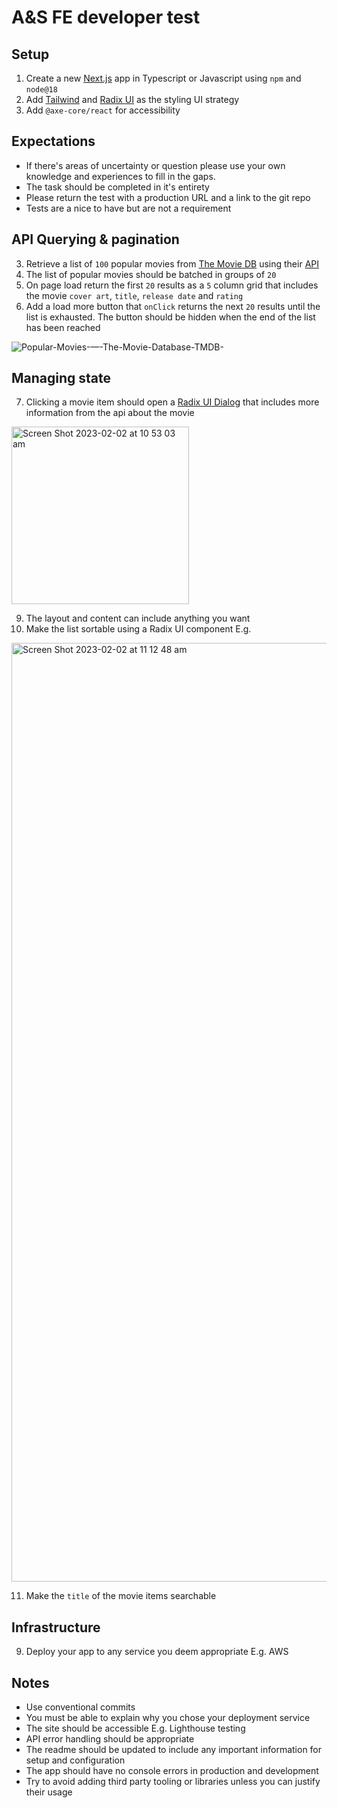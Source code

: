 # A&S FE developer test
## Setup
1. Create a new [Next.js](https://nextjs.org/) app in Typescript or Javascript using `npm` and `node@18`
2. Add [Tailwind](https://tailwindcss.com/) and [Radix UI](https://www.radix-ui.com/) as the styling UI strategy
3. Add `@axe-core/react` for accessibility

## Expectations
- If there's areas of uncertainty or question please use your own knowledge and experiences to fill in the gaps.
- The task should be completed in it's entirety
- Please return the test with a production URL and a link to the git repo
- Tests are a nice to have but are not a requirement

## API Querying & pagination
3. Retrieve a list of `100` popular movies from [The Movie DB](https://www.themoviedb.org/) using their [API](https://developers.themoviedb.org/3/getting-started/introduction)
4. The list of popular movies should be batched in groups of `20`
5. On page load return the first `20` results as a `5` column grid that includes the movie `cover art`, `title`, `release date` and `rating`
6. Add a load more button that `onClick` returns the next `20` results until the list is exhausted. The button should be hidden when the end of the list has been reached

![Popular-Movies-—-The-Movie-Database-TMDB-](https://user-images.githubusercontent.com/5527769/216195797-a0dd80b4-8538-492e-8907-62b32b7f5712.png)

## Managing state
7. Clicking a movie item should open a [Radix UI Dialog](https://www.radix-ui.com/docs/primitives/components/dialog) that includes more information from the api about the movie

<img width="284" alt="Screen Shot 2023-02-02 at 10 53 03 am" src="https://user-images.githubusercontent.com/5527769/216194464-6361e132-1c7e-4460-b737-9961bab1044e.png">

9. The layout and content can include anything you want
10. Make the list sortable using a Radix UI component E.g.

<img width="1502" alt="Screen Shot 2023-02-02 at 11 12 48 am" src="https://user-images.githubusercontent.com/5527769/216198173-7fd6ac42-ff7a-49d3-9e1c-707c45dafe51.png">

11. Make the `title` of the movie items searchable

## Infrastructure
9. Deploy your app to any service you deem appropriate E.g. AWS

## Notes
- Use conventional commits
- You must be able to explain why you chose your deployment service
- The site should be accessible E.g. Lighthouse testing
- API error handling should be appropriate
- The readme should be updated to include any important information for setup and configuration
- The app should have no console errors in production and development
- Try to avoid adding third party tooling or libraries unless you can justify their usage
